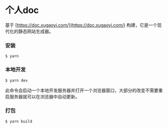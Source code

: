 # 个人doc

基于 [https://doc.xugaoyi.com/](https://doc.xugaoyi.com/) 构建，它是一个现代化的静态网站生成器。

### 安装

```
$ yarn
```

### 本地开发

```
$ yarn dev
```

此命令会启动一个本地开发服务器并打开一个浏览器窗口，大部分的改变不需要重启服务器就可以在浏览器中自动更新。

### 打包

```
$ yarn build
```
